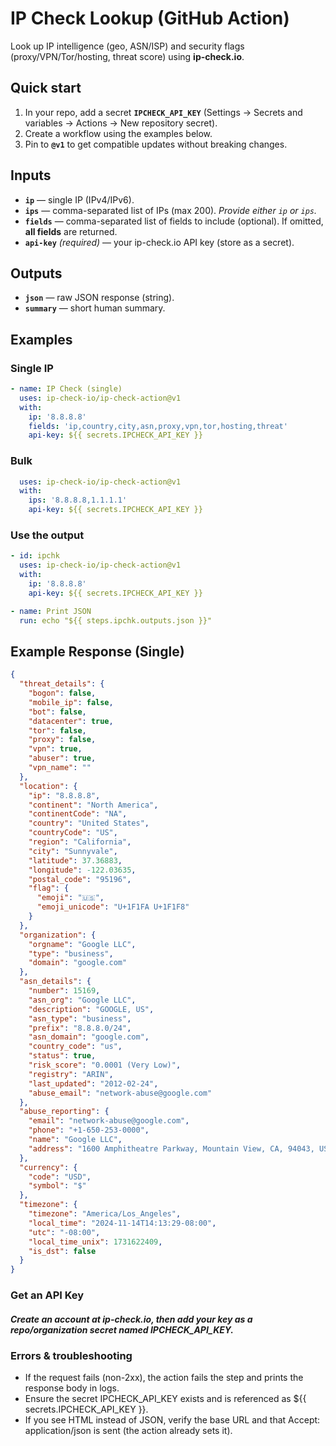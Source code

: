 # IP Check Lookup (GitHub Action)

Look up IP intelligence (geo, ASN/ISP) and security flags (proxy/VPN/Tor/hosting, threat score) using **ip-check.io**.

## Quick start

1. In your repo, add a secret **`IPCHECK_API_KEY`** (Settings → Secrets and variables → Actions → New repository secret).
2. Create a workflow using the examples below.
3. Pin to **`@v1`** to get compatible updates without breaking changes.

## Inputs

* **`ip`** — single IP (IPv4/IPv6).
* **`ips`** — comma-separated list of IPs (max 200).
  *Provide either `ip` or `ips`.*
* **`fields`** — comma-separated list of fields to include (optional). If omitted, **all fields** are returned.
* **`api-key`** *(required)* — your ip-check.io API key (store as a secret).

## Outputs

* **`json`** — raw JSON response (string).
* **`summary`** — short human summary.

## Examples

### Single IP
```yaml
- name: IP Check (single)
  uses: ip-check-io/ip-check-action@v1
  with:
    ip: '8.8.8.8'
    fields: 'ip,country,city,asn,proxy,vpn,tor,hosting,threat'
    api-key: ${{ secrets.IPCHECK_API_KEY }}
```

### Bulk
```yaml
  uses: ip-check-io/ip-check-action@v1
  with:
    ips: '8.8.8.8,1.1.1.1'
    api-key: ${{ secrets.IPCHECK_API_KEY }}
```

### Use the output
```yaml
- id: ipchk
  uses: ip-check-io/ip-check-action@v1
  with:
    ip: '8.8.8.8'
    api-key: ${{ secrets.IPCHECK_API_KEY }}

- name: Print JSON
  run: echo "${{ steps.ipchk.outputs.json }}"
```

## Example Response (Single)
```json
{
  "threat_details": {
    "bogon": false,
    "mobile_ip": false,
    "bot": false,
    "datacenter": true,
    "tor": false,
    "proxy": false,
    "vpn": true,
    "abuser": true,
    "vpn_name": ""
  },
  "location": {
    "ip": "8.8.8.8",
    "continent": "North America",
    "continentCode": "NA",
    "country": "United States",
    "countryCode": "US",
    "region": "California",
    "city": "Sunnyvale",
    "latitude": 37.36883,
    "longitude": -122.03635,
    "postal_code": "95196",
    "flag": {
      "emoji": "🇺🇸",
      "emoji_unicode": "U+1F1FA U+1F1F8"
    }
  },
  "organization": {
    "orgname": "Google LLC",
    "type": "business",
    "domain": "google.com"
  },
  "asn_details": {
    "number": 15169,
    "asn_org": "Google LLC",
    "description": "GOOGLE, US",
    "asn_type": "business",
    "prefix": "8.8.8.0/24",
    "asn_domain": "google.com",
    "country_code": "us",
    "status": true,
    "risk_score": "0.0001 (Very Low)",
    "registry": "ARIN",
    "last_updated": "2012-02-24",
    "abuse_email": "network-abuse@google.com"
  },
  "abuse_reporting": {
    "email": "network-abuse@google.com",
    "phone": "+1-650-253-0000",
    "name": "Google LLC",
    "address": "1600 Amphitheatre Parkway, Mountain View, CA, 94043, US"
  },
  "currency": {
    "code": "USD",
    "symbol": "$"
  },
  "timezone": {
    "timezone": "America/Los_Angeles",
    "local_time": "2024-11-14T14:13:29-08:00",
    "utc": "-08:00",
    "local_time_unix": 1731622409,
    "is_dst": false
  }
}
```

### Get an API Key

##### Create an account at ip-check.io, then add your key as a repo/organization secret named IPCHECK_API_KEY.


### Errors & troubleshooting

* If the request fails (non-2xx), the action fails the step and prints the response body in logs.
* Ensure the secret IPCHECK_API_KEY exists and is referenced as ${{ secrets.IPCHECK_API_KEY }}.
* If you see HTML instead of JSON, verify the base URL and that Accept: application/json is sent (the action already sets it).
